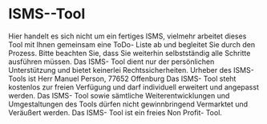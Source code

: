 # ISMS--Tool
Hier handelt es sich nicht um ein fertiges ISMS, vielmehr arbeitet dieses Tool mit Ihnen gemeinsam eine ToDo- Liste ab und begleitet Sie durch den Prozess. 
Bitte beachten Sie, dass Sie weiterhin selbstständig alle Schritte ausführen müssen.
Das ISMS- Tool dient nur der persönlichen Unterstützung und bietet keinerlei Rechtssicherheiten. 
Urheber des ISMS- Tools ist Herr Manuel Person, 77652 Offenburg 
Das ISMS- Tool steht kostenlos zur freien Verfügung und darf individuell erweitert und angepasst werden.
Das ISMS- Tool sowie sämtliche Weiterentwicklungen und Umgestaltungen des Tools dürfen nicht gewinnbringend Vermarktet und Veräußert werden.
Das ISMS- Tool ist ein freies Non Profit- Tool.
